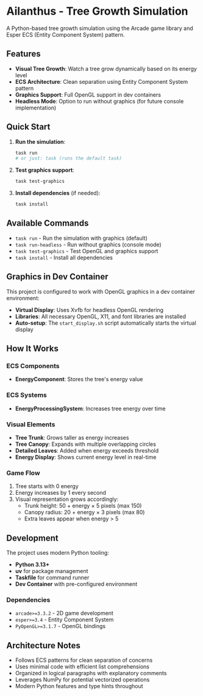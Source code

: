 # Ailanthus - Tree Growth Simulation

A Python-based tree growth simulation using the Arcade game library and Esper ECS (Entity Component System) pattern.

## Features

- **Visual Tree Growth**: Watch a tree grow dynamically based on its energy level
- **ECS Architecture**: Clean separation using Entity Component System pattern
- **Graphics Support**: Full OpenGL support in dev containers
- **Headless Mode**: Option to run without graphics (for future console implementation)

## Quick Start

1. **Run the simulation**:
   ```bash
   task run
   # or just: task (runs the default task)
   ```

2. **Test graphics support**:
   ```bash
   task test-graphics
   ```

3. **Install dependencies** (if needed):
   ```bash
   task install
   ```

## Available Commands

- `task run` - Run the simulation with graphics (default)
- `task run-headless` - Run without graphics (console mode)
- `task test-graphics` - Test OpenGL and graphics support
- `task install` - Install all dependencies

## Graphics in Dev Container

This project is configured to work with OpenGL graphics in a dev container environment:

- **Virtual Display**: Uses Xvfb for headless OpenGL rendering
- **Libraries**: All necessary OpenGL, X11, and font libraries are installed
- **Auto-setup**: The `start_display.sh` script automatically starts the virtual display

## How It Works

### ECS Components
- **EnergyComponent**: Stores the tree's energy value

### ECS Systems
- **EnergyProcessingSystem**: Increases tree energy over time

### Visual Elements
- **Tree Trunk**: Grows taller as energy increases
- **Tree Canopy**: Expands with multiple overlapping circles
- **Detailed Leaves**: Added when energy exceeds threshold
- **Energy Display**: Shows current energy level in real-time

### Game Flow
1. Tree starts with 0 energy
2. Energy increases by 1 every second
3. Visual representation grows accordingly:
   - Trunk height: 50 + energy × 5 pixels (max 150)
   - Canopy radius: 20 + energy × 3 pixels (max 80)
   - Extra leaves appear when energy > 5

## Development

The project uses modern Python tooling:
- **Python 3.13+** 
- **uv** for package management
- **Taskfile** for command runner
- **Dev Container** with pre-configured environment

### Dependencies
- `arcade>=3.3.2` - 2D game development
- `esper>=3.4` - Entity Component System
- `PyOpenGL>=3.1.7` - OpenGL bindings

## Architecture Notes

- Follows ECS patterns for clean separation of concerns
- Uses minimal code with efficient list comprehensions
- Organized in logical paragraphs with explanatory comments
- Leverages NumPy for potential vectorized operations
- Modern Python features and type hints throughout
